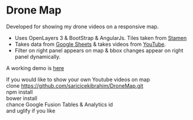 # Drone Map  
Developed for showing my drone videos on a responsive map.

* Uses OpenLayers 3 & BootStrap & AngularJs. Tiles taken from [Stamen](http://maps.stamen.com)  
* Takes data from [Google Sheets](https://docs.google.com/spreadsheets/d/1_2J3C_78i9GGbZNznGZD3OIzBaFGZFv1OBiGcCG5s1U) & takes videos from [YouTube](https://goo.gl/5F5EkS).    
* Filter on right panel appears on map & bbox changes appear on right panel dynamically.

A working demo is [here](https://saricicekibrahim.github.io/dronemap/)  

If you would like to show your own Youtube videos on map    
clone https://github.com/saricicekibrahim/DroneMap.git     
npm install   
bower install   
chance Google Fusion Tables & Analytics id   
and uglify if you like   
